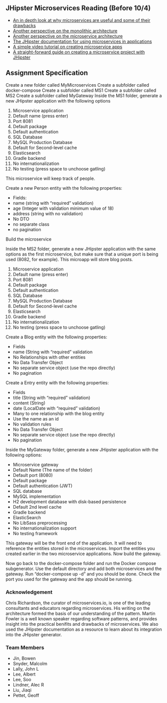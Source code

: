 ## JHipster Microservices Reading (Before 10/4)

- [An in depth look at why microservices are useful and some of their drawbacks](http://martinfowler.com/articles/microservices.html)
- [Another perspective on the monolithic architecture](http://microservices.io/patterns/monolithic.html)
- [Another perspective on the microservice architecture](http://microservices.io/patterns/microservices.html)
- [The JHipster documentation for using microservices in applications](https://jhipster.github.io/microservices-architecture/)
- [A simple video tutorial on creating microservice apps](https://www.linkedin.com/pulse/jhipster-quick-demo-how-create-microservices-gateways-victor-gil)
- [A straight-forward guide on creating a microservice project with JHipster](https://docs.google.com/document/d/1Wxo43oJgp4XP-C72pIbT-cjV0S4OlAHHAxxt7bgXFHw/edit#heading=h.3bpe7usu47rb)


## Assignment Specification 

Create a new folder called MyMicroservices
Create a subfolder called docker-compose
Create a subfolder called MS1
Create a subfolder called MS2 
Create a subfolder called MyGateway
Inside the MS1 folder, generate a new JHipster application with the following options

1. Microservice application
2. Default name (press enter)
3. Port 8081
4. Default package
5. Default authentication
6. SQL Database
7. MySQL Production Database
8. Default for Second-level cache
9. Elasticsearch
10. Gradle backend
12. No internationalization
13. No testing (press space to unchoose gatling)

This microservice will keep track of people. 

Create a new Person entity with the following properties:
- Fields:
 - name (string with “required” validation)
 - age (Integer with validation minimum value of 18)
 - address (string with no validation)
- No DTO 
- no separate class 
- no pagination

Build the microservice

Inside the MS2 folder, generate a new JHipster application with the same options as the first microservice, but make sure that a unique port is being used (8082, for example). This microapp will store blog posts.

1. Microservice application
2. Default name (press enter)
3. Port 8081
4. Default package
5. Default authentication
6. SQL Database
7. MySQL Production Database
8. Default for Second-level cache
9. Elasticsearch
10. Gradle backend
11. No internationalization
12. No testing (press space to unchoose gatling)


Create a Blog entity with the following properties:
- Fields
 - name (String with “required” validation 
- No Relationships with other entities
- No Data Transfer Object
- No separate service object (use the repo directly)
- No pagination

Create a Entry entity with the following properties: 
- Fields
 - title (String with “required” validation)
 - content (String)
 - date (LocalDate with “required” validation)
- Many to one relationship with the blog entity
 - Use the name as an id
 - No validation rules
- No Data Transfer Object
- No separate service object (use the repo directly)
- No pagination

Inside the MyGateway folder, generate a new JHipster application with the following options:

- Microservice gateway
- Default Name (The name of the folder)
- Default port (8080)
- Default package
- Default authentication (JWT)
- SQL database
- MySQL implementation
- H2 development database with disk-based persistence
- Default 2nd level cache
- Gradle backend
- ElasticSearch
- No LibSass preprocessing
- No internationalization support
- No testing framework

This gateway will be the front end of the application. It will need to reference the entities stored in the microservices. Import the entities you created earlier in the two microservice applications. Now build the gateway.

Now go back to the docker-compose folder and run the Docker compose subgenerator. Use the default directory and add both microservices and the gateway. Run “docker-compose up -d” and you should be done. Check the port you used for the gateway and the app should be running.



### Acknowledgement

Chris Richardson, the curator of microservices.io, is one of the leading 
consultants and educators regarding microservices. His writing on the 
architecture formed the basis of our understanding of the pattern.
Martin Fowler is a well known speaker regarding software patterns, 
and provides insight into the practical benifits and drawbacks of microservices.
We also used the JHipster documentation as a resource to learn about its 
integration into the JHipster generator.

### Team Members

- Jin, Bowen
- Snyder, Malcolm
- Lally, John L
- Lee, Albert
- Lee, Soo
- Lindner, Alec R
- Liu, Jiaqi
- Pettet, Geoff
